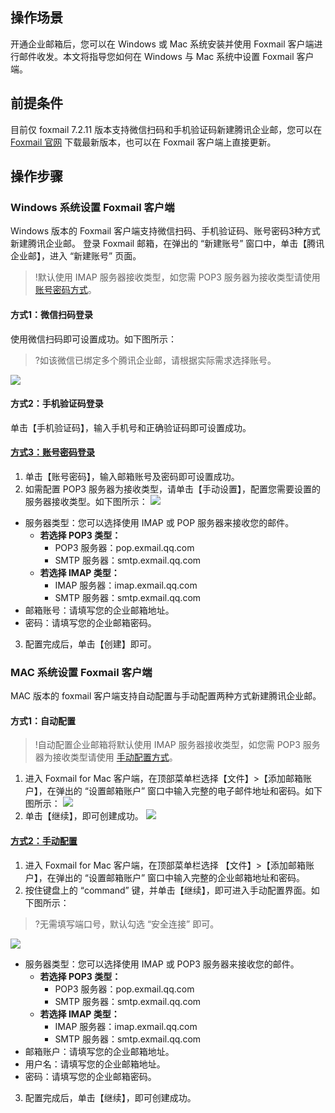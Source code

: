 
## 操作场景
开通企业邮箱后，您可以在 Windows 或 Mac 系统安装并使用 Foxmail 客户端进行邮件收发。本文将指导您如何在 Windows 与 Mac 系统中设置 Foxmail 客户端。

## 前提条件
目前仅 foxmail 7.2.11 版本支持微信扫码和手机验证码新建腾讯企业邮，您可以在 [Foxmail 官网](https://www.foxmail.com/) 下载最新版本，也可以在 Foxmail 客户端上直接更新。

## 操作步骤
### Windows 系统设置 Foxmail 客户端
Windows 版本的 Foxmail 客户端支持微信扫码、手机验证码、账号密码3种方式新建腾讯企业邮。
登录 Foxmail 邮箱，在弹出的 “新建账号” 窗口中，单击【腾讯企业邮】，进入 “新建账号” 页面。
>!默认使用 IMAP 服务器接收类型，如您需 POP3 服务器为接收类型请使用 [账号密码方式](#account)。
>
#### 方式1：微信扫码登录
使用微信扫码即可设置成功。如下图所示：
>?如该微信已绑定多个腾讯企业邮，请根据实际需求选择账号。
>
![](https://main.qcloudimg.com/raw/1ab11c2780d12859bb5dd13a7c55675f.png)

#### 方式2：手机验证码登录
单击【手机验证码】，输入手机号和正确验证码即可设置成功。

#### [方式3：账号密码登录](id:account)
1. 单击【账号密码】，输入邮箱账号及密码即可设置成功。
2. 如需配置 POP3 服务器为接收类型，请单击【手动设置】，配置您需要设置的服务器接收类型。如下图所示：
![](https://main.qcloudimg.com/raw/9cb14e127b9d59c79ba1055813f04c3c.png)
 - 服务器类型：您可以选择使用 IMAP 或 POP 服务器来接收您的邮件。
    - **若选择 POP3 类型：**
      - POP3 服务器：pop.exmail.qq.com
      - SMTP 服务器：smtp.exmail.qq.com
    - **若选择 IMAP 类型：**
      - IMAP 服务器：imap.exmail.qq.com
      - SMTP 服务器：smtp.exmail.qq.com
 - 邮箱账号：请填写您的企业邮箱地址。
 - 密码：请填写您的企业邮箱密码。
3. 配置完成后，单击【创建】即可。


### MAC 系统设置 Foxmail 客户端
MAC 版本的 foxmail 客户端支持自动配置与手动配置两种方式新建腾讯企业邮。

#### 方式1：自动配置
>!自动配置企业邮箱将默认使用 IMAP 服务器接收类型，如您需 POP3 服务器为接收类型请使用 [手动配置方式](#byhand)。
>
1. 进入 Foxmail for Mac 客户端，在顶部菜单栏选择【文件】>【添加邮箱账户】，在弹出的 “设置邮箱账户” 窗口中输入完整的电子邮件地址和密码。如下图所示：
![](https://main.qcloudimg.com/raw/9403eb9de835ec7fd61a904cf7b6b869.png)
2. 单击【继续】，即可创建成功。
![](https://main.qcloudimg.com/raw/6c035dab51d516b10147887303e950ef.png)

#### [方式2：手动配置](id:byhand)
1. 进入 Foxmail for Mac 客户端，在顶部菜单栏选择 【文件】>【添加邮箱账户】，在弹出的 “设置邮箱账户” 窗口中输入完整的企业邮箱地址和密码。
2. 按住键盘上的 “command” 键，并单击【继续】，即可进入手动配置界面。如下图所示：
>?无需填写端口号，默认勾选 “安全连接” 即可。
>
![](https://main.qcloudimg.com/raw/c601a59cc0ad74c613cbddd5f00cdf57.png)
 - 服务器类型：您可以选择使用 IMAP 或 POP3 服务器来接收您的邮件。
    - **若选择 POP3 类型：**
      - POP3 服务器：pop.exmail.qq.com
      - SMTP 服务器：smtp.exmail.qq.com
    - **若选择 IMAP 类型：**
      - IMAP 服务器：imap.exmail.qq.com
      - SMTP 服务器：smtp.exmail.qq.com
 - 邮箱账户：请填写您的企业邮箱地址。
 - 用户名：请填写您的企业邮箱地址。
 - 密码：请填写您的企业邮箱密码。
3. 配置完成后，单击【继续】，即可创建成功。
    



